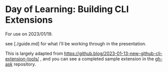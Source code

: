 # Day of Learning: Building CLI Extensions

For use on 2023/01/19.

see [./guide.md] for what i'll be working through in the presentation.

This is largely adapted from https://github.blog/2023-01-13-new-github-cli-extension-tools/ , and you can see a completed sample extension in the [gh-ask](https://github.com/vilmibm/gh-ask) repository.
